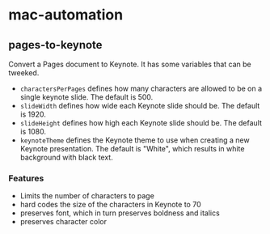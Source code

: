 # mac-automation

## pages-to-keynote
Convert a Pages document to Keynote. It has some variables that can be tweeked.
* `charactersPerPages` defines how many characters are allowed to be on a single keynote slide. The default is 500.
* `slideWidth` defines how wide each Keynote slide should be. The default is 1920.
* `slideHeight` defines how high each Keynote slide should be. The default is 1080.
* `keynoteTheme` defines the Keynote theme to use when creating a new Keynote presentation. The default is "White", which results in white background with black text.


### Features
* Limits the number of characters to page
* hard codes the size of the characters in Keynote to 70
* preserves font, which in turn preserves boldness and italics
* preserves character color

